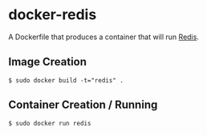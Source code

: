 # docker-redis

A Dockerfile that produces a container that will run [Redis][redis].

[redis]: http://redis.io/

## Image Creation

```
$ sudo docker build -t="redis" .
```

## Container Creation / Running

```
$ sudo docker run redis
```
